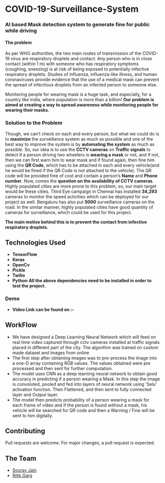 # COVID-19-Surveillance-System

<h3><b>AI based Mask detection system to generate fine for public while driving</b></h3>

<h4>The problem</h4>

 As per WHO authorities, the two main routes of transmission of the COVID-19 virus are respiratory droplets and contact. Any person who is  in close contact (within 1 m) with someone who has respiratory symptoms (coughing, sneezing) is at risk of being exposed to potentially  infective respiratory droplets. Studies of influenza, influenza-like illness, and human coronaviruses provide evidence that the use of a medical mask can prevent the spread of infectious droplets from an infected person to someone else.

Monitoring people for wearing mask is a huge task, and especially, for a country like India, where population is more than a billion! <b>Our problem is aimed at creating a way to spread awareness while monitoring people for wearing their masks.</b> 

### Solution to the Problem

Though, we can’t check on each and every person, but what we could do is to <b>maximize</b> the surveillance system as much as possible and one of the best way to improve the system is by <b>automating the system</b> as much as possible.
So, our idea is to use the <b>CCTV cameras</b> on <b>Traffic signals</b> to detect if a person driving two wheelers is <b>wearing a mask</b> or not, and if not, then we can first warn him to wear mask and if found again, then fine him using the <b>QR Code</b>, which has to be attached in each and every vehicle(and he would be fined if the QR Code is not attached to the vehicle). The QR code will be provided free of cost and contain a person’s <b>Name</b> and <b>Phone number</b>.
Now, comes the <b>question on the availability of CCTV cameras</b>. Highly populated cities are more prone to this problem, so, our main target would be these cities. Third Eye campaign in Chennai has installed <b>34,293</b> cameras to monitor the speed activities which can be deployed for our project as well. Bengaluru has also put <b>5000</b> surveillance cameras on the road. In the similar manner, highly populated cities have good quantity of cameras for surveillance, which could be used for this project.

<b>The main motive behind this is to prevent the contact from infective respiratory droplets.</b>

## Technologies Used

* **TensorFlow** 
* **Keras**
* **OpenCv**
* **Pickle**
* **Twilio**
* **Python**
<b>All the above dependencies need to be installed in order to test the project.</b>

### Demo
* **Video Link can be found on :-**

## WorkFlow
* We have designed a Deep Learning Neural Network which will feed on real time video captured through cctv cameras installed at traffic signals placed in different part of the city. The algorithm was trained on custom made dataset and images from online
* The first step after obtaining images was to pre-process the image into a one-D array containing RGB values. The values obtained were pre processed and then sent for further computation.
* The model uses CNN as a deep learning neural network to obtain good accuracy in predicting if a person wearing a Mask. In this step the image is convoluted, pooled and fed into layers of neural network using 'Selu' activation function. Then Flattened, and then sent to fully connected layer and Output layer.
* The model then predicts probability of a person wearing a mask for each frame of video and if the person is found without a mask, his vehicle will be searched for QR code and then a Warning / Fine will be sent to him digitally.

## Contributing
Pull requests are welcome. For major changes, a pull request is expected.

## The Team
* [Sourav Jain](https://github.com/SouravJain01)
* [Ritik Garg](https://github.com/rooky1905)
